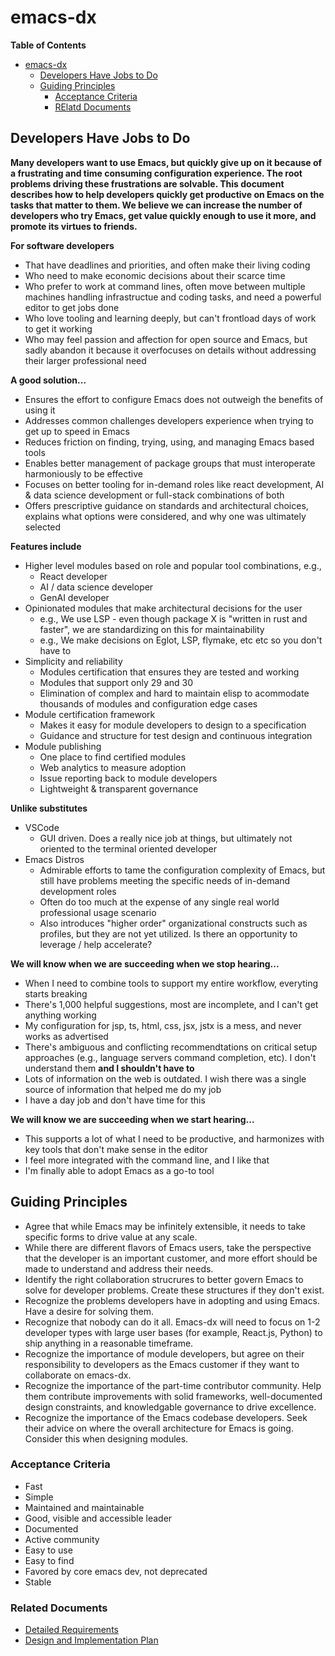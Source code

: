 # emacs-dx

<!-- markdown-toc start - Don't edit this section. Run M-x markdown-toc-refresh-toc -->
**Table of Contents**

- [emacs-dx](#emacs-dx)
    - [Developers Have Jobs to Do](#developers-have-jobs-to-do)
    - [Guiding Principles](#guiding-principles)
        - [Acceptance Criteria](#acceptance-criteria)
        - [RElatd Documents](#relatd-documents)

<!-- markdown-toc end -->

## Developers Have Jobs to Do

**Many developers want to use Emacs, but quickly give up on it because of a frustrating and time consuming configuration experience. The root problems driving these frustrations are solvable. This document describes how to help developers quickly get productive on Emacs on the tasks that matter to them. We believe we can increase the number of developers who try Emacs, get value quickly enough to use it more, and promote its virtues to friends.**

**For software developers**
- That have deadlines and priorities, and often make their living coding
- Who need to make economic decisions about their scarce time
- Who prefer to work at command lines, often move between multiple machines handling infrastructue and coding tasks, and need a powerful editor to get jobs done
- Who love tooling and learning deeply, but can't frontload days of work to get it working
- Who may feel passion and affection for open source and Emacs, but sadly abandon it because it overfocuses on details without addressing their larger professional need

**A good solution...**
- Ensures the effort to configure Emacs does not outweigh the benefits of using it
- Addresses common challenges developers experience when trying to get up to speed in Emacs
- Reduces friction on finding, trying, using, and managing Emacs based tools
- Enables better management of package groups that must interoperate harmoniously to be effective
- Focuses on better tooling for in-demand roles like react development, AI & data science development or full-stack combinations of both
- Offers prescriptive guidance on standards and architectural choices, explains what options were considered, and why one was ultimately selected

**Features include**
- Higher level modules based on role and popular tool combinations, e.g.,
  - React developer
  - AI / data science developer
  - GenAI developer
- Opinionated modules that make architectural decisions for the user
  - e.g., We use LSP - even though package X is "written in rust and faster", we are standardizing on this for maintainability
  - e.g., We make decisions on Eglot, LSP, flymake, etc etc so you don't have to
- Simplicity and reliability
  - Modules certification that ensures they are tested and working
  - Modules that support only 29 and 30
  - Elimination of complex and hard to maintain elisp to acommodate thousands of modules and configuration edge cases
- Module certification framework
  - Makes it easy for module developers to design to a specification
  - Guidance and structure for test design and continuous integration
- Module publishing
  - One place to find certified modules
  - Web analytics to measure adoption
  - Issue reporting back to module developers
  - Lightweight & transparent governance

**Unlike substitutes**
- VSCode
  - GUI driven. Does a really nice job at things, but ultimately not oriented to the terminal oriented developer
- Emacs Distros
  - Admirable efforts to tame the configuration complexity of Emacs, but still have problems meeting the specific needs of in-demand development roles
  - Often do too much at the expense of any single real world professional usage scenario
  - Also introduces "higher order" organizational constructs such as profiles, but they are not yet utilized. Is there an opportunity to leverage / help accelerate?

**We will know when we are succeeding when we stop hearing...**
- When I need to combine tools to support my entire workflow, everyting starts breaking
- There's 1,000 helpful suggestions, most are incomplete, and I can't get anything working
- My configuration for jsp, ts, html, css, jsx, jstx is a mess, and never works as advertised
- There's ambiguous and conflicting recommendtations on critical setup approaches (e.g., language servers command completion, etc). I don't understand them **and I shouldn't have to**
- Lots of information on the web is outdated. I wish there was a single source of information that helped me do my job
- I have a day job and don't have time for this

**We will know we are succeeding when we start hearing...**
- This supports a lot of what I need to be productive, and harmonizes with key tools that don't make sense in the editor
- I feel more integrated with the command line, and I like that
- I'm finally able to adopt Emacs as a go-to tool

## Guiding Principles
- Agree that while Emacs may be infinitely extensible, it needs to take specific forms to drive value at any scale.
- While there are different flavors of Emacs users, take the perspective that the developer is an important customer, and more effort should be made to understand and address their needs.
- Identify the right collaboration strucrures to better govern Emacs to solve for developer problems. Create these structures if they don't exist.
- Recognize the problems developers have in adopting and using Emacs. Have a desire for solving them.
- Recognize that nobody can do it all. Emacs-dx will need to focus on 1-2 developer types with large user bases (for example, React.js, Python) to ship anything in a reasonable timeframe.
- Recognize the importance of module developers, but agree on their responsibility to developers as the Emacs customer if they want to collaborate on emacs-dx.
- Recognize the importance of the part-time contributor community. Help them contribute improvements with solid frameworks, well-documented design constraints, and knowledgable governance to drive excellence.
- Recognize the importance of the Emacs codebase developers. Seek their advice on where the overall architecture for Emacs is going. Consider this when designing modules.

### Acceptance Criteria
- Fast
- Simple
- Maintained and maintainable 
- Good, visible and accessible leader
- Documented
- Active community
- Easy to use 
- Easy to find
- Favored by core emacs dev, not deprecated 
- Stable

### Related Documents
* [Detailed Requirements](emacs-dx-user-stories.md)
* [Design and Implementation Plan](emacs-dx-plan.md)



